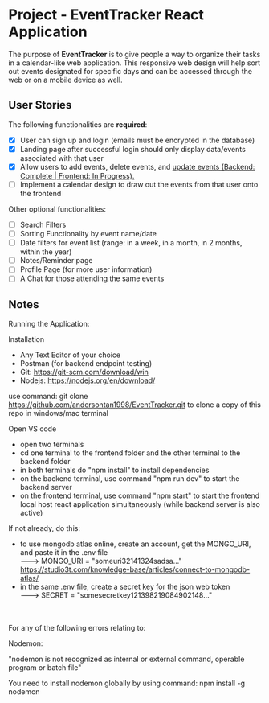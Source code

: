 # Project - EventTracker React Application

The purpose of **EventTracker** is to give people a way to organize their tasks in a calendar-like web application. This responsive web design will help sort out events designated for specific days and can be accessed through the web or on a mobile device as well.


## User Stories

The following functionalities are **required**:

- [x] User can sign up and login (emails must be encrypted in the database)
- [x] Landing page after successful login should only display data/events associated with that user
- [x] Allow users to add events, delete events, and <ins>update events (Backend: Complete | Frontend: In Progress).</ins>
- [ ] Implement a calendar design to draw out the events from that user onto the frontend

Other optional functionalities:
- [ ] Search Filters
- [ ] Sorting Functionality by event name/date
- [ ] Date filters for event list (range: in a week, in a month, in 2 months, within the year)
- [ ] Notes/Reminder page
- [ ] Profile Page (for more user information)
- [ ] A Chat for those attending the same events

## Notes

Running the Application: 

Installation
- Any Text Editor of your choice
- Postman (for backend endpoint testing)
- Git: https://git-scm.com/download/win
- Nodejs: https://nodejs.org/en/download/

use command: git clone https://github.com/andersontan1998/EventTracker.git to clone a copy of this repo in windows/mac terminal

Open VS code
- open two terminals
- cd one terminal to the frontend folder and the other terminal to the backend folder
- in both terminals do "npm install" to install dependencies
- on the backend terminal, use command "npm run dev" to start the backend server
- on the frontend terminal, use command "npm start" to start the frontend local host react application simultaneously (while backend server is also active)

If not already, do this: 
- to use mongodb atlas online, create an account, get the MONGO_URI, and paste it in the .env file <br>
---> MONGO_URI = "someuri32141324sadsa..."
<br> https://studio3t.com/knowledge-base/articles/connect-to-mongodb-atlas/
- in the same .env file, create a secret key for the json web token <br>
---> SECRET = "somesecretkey121398219084902148..."

<br>
<br>
For any of the following errors relating to:

Nodemon: 

"nodemon is not recognized as internal or external command, operable program or batch file"

You need to install nodemon globally by using command: npm install -g nodemon



